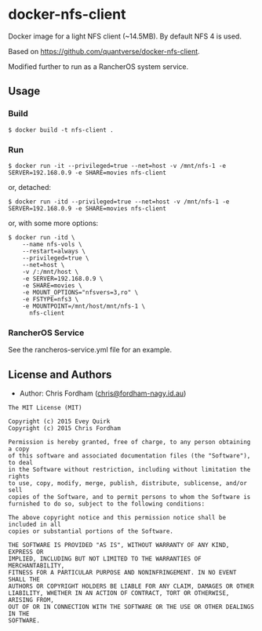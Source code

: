 # docker-nfs-client

Docker image for a light NFS client (~14.5MB). By default NFS 4 is used.

Based on https://github.com/quantverse/docker-nfs-client.

Modified further to run as a RancherOS system service.

## Usage

### Build

    $ docker build -t nfs-client .

### Run

    $ docker run -it --privileged=true --net=host -v /mnt/nfs-1 -e SERVER=192.168.0.9 -e SHARE=movies nfs-client

or, detached:

    $ docker run -itd --privileged=true --net=host -v /mnt/nfs-1 -e SERVER=192.168.0.9 -e SHARE=movies nfs-client

or, with some more options:

```
$ docker run -itd \
    --name nfs-vols \
    --restart=always \
    --privileged=true \
    --net=host \
    -v /:/mnt/host \
    -e SERVER=192.168.0.9 \
    -e SHARE=movies \
    -e MOUNT_OPTIONS="nfsvers=3,ro" \
    -e FSTYPE=nfs3 \
    -e MOUNTPOINT=/mnt/host/mnt/nfs-1 \
      nfs-client
```

### RancherOS Service

See the rancheros-service.yml file for an example.


License and Authors
-------------------
- Author: Chris Fordham (<chris@fordham-nagy.id.au>)

```text
The MIT License (MIT)

Copyright (c) 2015 Evey Quirk
Copyright (c) 2015 Chris Fordham

Permission is hereby granted, free of charge, to any person obtaining a copy
of this software and associated documentation files (the "Software"), to deal
in the Software without restriction, including without limitation the rights
to use, copy, modify, merge, publish, distribute, sublicense, and/or sell
copies of the Software, and to permit persons to whom the Software is
furnished to do so, subject to the following conditions:

The above copyright notice and this permission notice shall be included in all
copies or substantial portions of the Software.

THE SOFTWARE IS PROVIDED "AS IS", WITHOUT WARRANTY OF ANY KIND, EXPRESS OR
IMPLIED, INCLUDING BUT NOT LIMITED TO THE WARRANTIES OF MERCHANTABILITY,
FITNESS FOR A PARTICULAR PURPOSE AND NONINFRINGEMENT. IN NO EVENT SHALL THE
AUTHORS OR COPYRIGHT HOLDERS BE LIABLE FOR ANY CLAIM, DAMAGES OR OTHER
LIABILITY, WHETHER IN AN ACTION OF CONTRACT, TORT OR OTHERWISE, ARISING FROM,
OUT OF OR IN CONNECTION WITH THE SOFTWARE OR THE USE OR OTHER DEALINGS IN THE
SOFTWARE.
```

